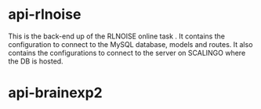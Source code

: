 # api-rlnoise

This is the back-end up of the RLNOISE online task . 
It contains the configuration to connect to the MySQL database, models and routes. 
It also contains the configurations to connect to the server on SCALINGO where the DB is hosted. 
# api-brainexp2
